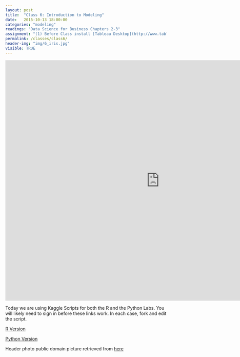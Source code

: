 ```yaml
---
layout: post
title:  "Class 6: Introduction to Modeling"
date:   2015-10-13 18:00:00
categories: "modeling"
readings: "Data Science for Business Chapters 2-3"
assignment: "(1) Before Class install [Tableau Desktop](http://www.tableau.com/tft/activation) Key= (see piazza)  (2) Lab 5 Due Wednesday 10/14 at 9:00 PM"
permalink: /classes/class6/
header-img: "img/6_iris.jpg"
visible: TRUE
---
```


<iframe src="https://docs.google.com/presentation/d/1yCLMLFezbwbLz3OgCs8cz-GH2YE56Pi89XA6qoQhTAo/embed?start=false&loop=false&delayms=60000" frameborder="0" width="960" height="749" allowfullscreen="true" mozallowfullscreen="true" webkitallowfullscreen="true"></iframe>

Today we are using Kaggle Scripts for both the R and the Python Labs.  You will likely need to sign in before these links work.  In each case, fork and edit the script. 

[R Version](https://www.kaggle.com/jasonkuruzovich/titanic/mgmt6963-lab6) 

[Python Version](https://www.kaggle.com/jasonkuruzovich/titanic/mgmt6963-lab6-python)


Header photo public domain picture retrieved from [here](https://en.wikipedia.org/wiki/File:Irises-Vincent_van_Gogh.jpg)